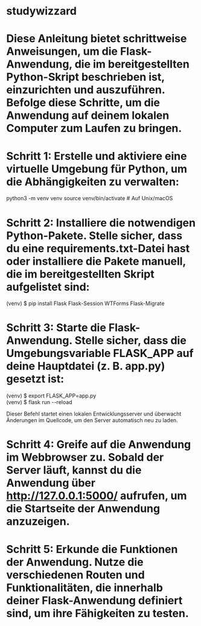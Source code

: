 # studywizzard
# Diese Anleitung bietet schrittweise Anweisungen, um die Flask-Anwendung, die im bereitgestellten Python-Skript beschrieben ist, einzurichten und auszuführen. Befolge diese Schritte, um die Anwendung auf deinem lokalen Computer zum Laufen zu bringen.

# Schritt 1: Erstelle und aktiviere eine virtuelle Umgebung für Python, um die Abhängigkeiten zu verwalten:

python3 -m venv venv
source venv/bin/activate  # Auf Unix/macOS


# Schritt 2: Installiere die notwendigen Python-Pakete. Stelle sicher, dass du eine requirements.txt-Datei hast oder installiere die Pakete manuell, die im bereitgestellten Skript aufgelistet sind:

(venv) $ pip install Flask Flask-Session WTForms Flask-Migrate

# Schritt 3: Starte die Flask-Anwendung. Stelle sicher, dass die Umgebungsvariable FLASK_APP auf deine Hauptdatei (z. B. app.py) gesetzt ist:

(venv) $ export FLASK_APP=app.py  
(venv) $ flask run --reload

Dieser Befehl startet einen lokalen Entwicklungsserver und überwacht Änderungen im Quellcode, um den Server automatisch neu zu laden.

# Schritt 4: Greife auf die Anwendung im Webbrowser zu. Sobald der Server läuft, kannst du die Anwendung über http://127.0.0.1:5000/ aufrufen, um die Startseite der Anwendung anzuzeigen.

# Schritt 5: Erkunde die Funktionen der Anwendung. Nutze die verschiedenen Routen und Funktionalitäten, die innerhalb deiner Flask-Anwendung definiert sind, um ihre Fähigkeiten zu testen.
